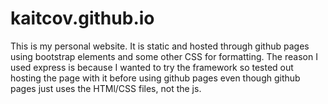 # kaitcov.github.io

This is my personal website. It is static and hosted through github pages using bootstrap elements and some other CSS for formatting. The reason I used express is because I wanted to try the framework so tested out hosting the page with it before using github pages even though github pages just uses the HTMl/CSS files, not the js.
